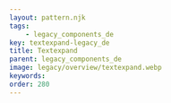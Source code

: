 ```yaml
---
layout: pattern.njk
tags: 
    - legacy_components_de
key: textexpand-legacy_de
title: Textexpand
parent: legacy_components_de
image: legacy/overview/textexpand.webp
keywords: 
order: 280
---
```


